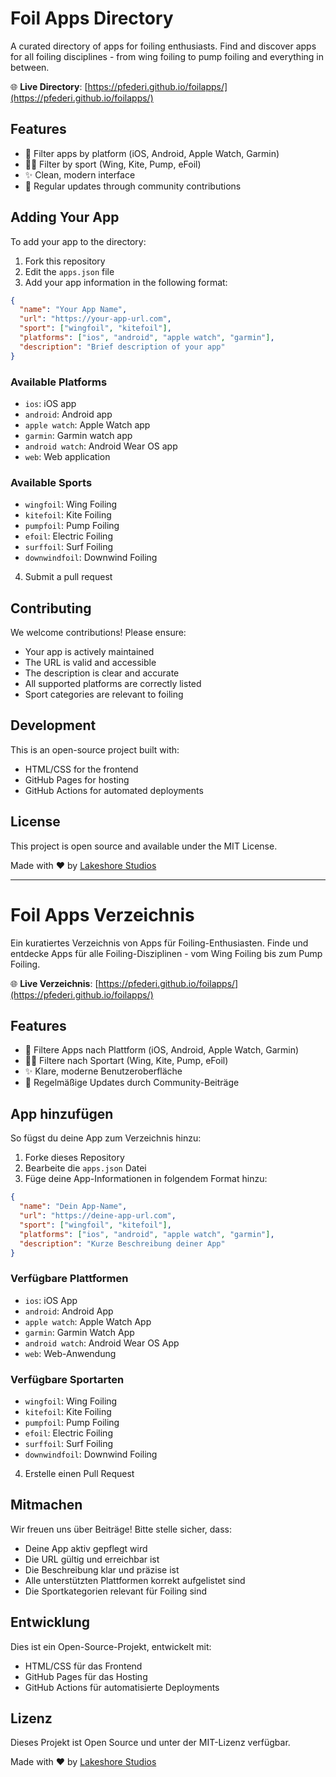 # Foil Apps Directory

A curated directory of apps for foiling enthusiasts. Find and discover apps for all foiling disciplines - from wing foiling to pump foiling and everything in between.

🌐 **Live Directory**: [https://pfederi.github.io/foilapps/](https://pfederi.github.io/foilapps/)

## Features

- 📱 Filter apps by platform (iOS, Android, Apple Watch, Garmin)
- 🏄‍♂️ Filter by sport (Wing, Kite, Pump, eFoil)
- ✨ Clean, modern interface
- 🔄 Regular updates through community contributions

## Adding Your App

To add your app to the directory:

1. Fork this repository
2. Edit the `apps.json` file
3. Add your app information in the following format:
```json
{
  "name": "Your App Name",
  "url": "https://your-app-url.com",
  "sport": ["wingfoil", "kitefoil"],
  "platforms": ["ios", "android", "apple watch", "garmin"],
  "description": "Brief description of your app"
}
```

### Available Platforms
- `ios`: iOS app
- `android`: Android app
- `apple watch`: Apple Watch app
- `garmin`: Garmin watch app
- `android watch`: Android Wear OS app
- `web`: Web application

### Available Sports
- `wingfoil`: Wing Foiling
- `kitefoil`: Kite Foiling
- `pumpfoil`: Pump Foiling
- `efoil`: Electric Foiling
- `surffoil`: Surf Foiling
- `downwindfoil`: Downwind Foiling

4. Submit a pull request

## Contributing

We welcome contributions! Please ensure:
- Your app is actively maintained
- The URL is valid and accessible
- The description is clear and accurate
- All supported platforms are correctly listed
- Sport categories are relevant to foiling

## Development

This is an open-source project built with:
- HTML/CSS for the frontend
- GitHub Pages for hosting
- GitHub Actions for automated deployments

## License

This project is open source and available under the MIT License.

Made with ❤️ by [Lakeshore Studios](https://lakeshorestudios.ch)

---

# Foil Apps Verzeichnis

Ein kuratiertes Verzeichnis von Apps für Foiling-Enthusiasten. Finde und entdecke Apps für alle Foiling-Disziplinen - vom Wing Foiling bis zum Pump Foiling.

🌐 **Live Verzeichnis**: [https://pfederi.github.io/foilapps/](https://pfederi.github.io/foilapps/)

## Features

- 📱 Filtere Apps nach Plattform (iOS, Android, Apple Watch, Garmin)
- 🏄‍♂️ Filtere nach Sportart (Wing, Kite, Pump, eFoil)
- ✨ Klare, moderne Benutzeroberfläche
- 🔄 Regelmäßige Updates durch Community-Beiträge

## App hinzufügen

So fügst du deine App zum Verzeichnis hinzu:

1. Forke dieses Repository
2. Bearbeite die `apps.json` Datei
3. Füge deine App-Informationen in folgendem Format hinzu:
```json
{
  "name": "Dein App-Name",
  "url": "https://deine-app-url.com",
  "sport": ["wingfoil", "kitefoil"],
  "platforms": ["ios", "android", "apple watch", "garmin"],
  "description": "Kurze Beschreibung deiner App"
}
```

### Verfügbare Plattformen
- `ios`: iOS App
- `android`: Android App
- `apple watch`: Apple Watch App
- `garmin`: Garmin Watch App
- `android watch`: Android Wear OS App
- `web`: Web-Anwendung

### Verfügbare Sportarten
- `wingfoil`: Wing Foiling
- `kitefoil`: Kite Foiling
- `pumpfoil`: Pump Foiling
- `efoil`: Electric Foiling
- `surffoil`: Surf Foiling
- `downwindfoil`: Downwind Foiling

4. Erstelle einen Pull Request

## Mitmachen

Wir freuen uns über Beiträge! Bitte stelle sicher, dass:
- Deine App aktiv gepflegt wird
- Die URL gültig und erreichbar ist
- Die Beschreibung klar und präzise ist
- Alle unterstützten Plattformen korrekt aufgelistet sind
- Die Sportkategorien relevant für Foiling sind

## Entwicklung

Dies ist ein Open-Source-Projekt, entwickelt mit:
- HTML/CSS für das Frontend
- GitHub Pages für das Hosting
- GitHub Actions für automatisierte Deployments

## Lizenz

Dieses Projekt ist Open Source und unter der MIT-Lizenz verfügbar.

Made with ❤️ by [Lakeshore Studios](https://lakeshorestudios.ch) 